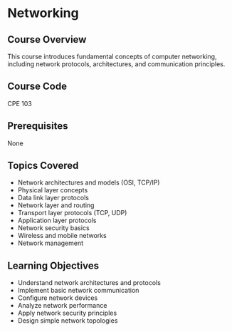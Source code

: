 # Networking

## Course Overview
This course introduces fundamental concepts of computer networking, including network protocols, architectures, and communication principles.

## Course Code
CPE 103

## Prerequisites
None

## Topics Covered
- Network architectures and models (OSI, TCP/IP)
- Physical layer concepts
- Data link layer protocols
- Network layer and routing
- Transport layer protocols (TCP, UDP)
- Application layer protocols
- Network security basics
- Wireless and mobile networks
- Network management

## Learning Objectives
- Understand network architectures and protocols
- Implement basic network communication
- Configure network devices
- Analyze network performance
- Apply network security principles
- Design simple network topologies

